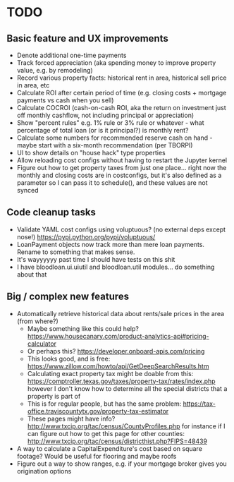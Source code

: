 # TODO

## Basic feature and UX improvements

- Denote additional one-time payments
- Track forced appreciation (aka spending money to improve property value, e.g. by remodeling)
- Record various property facts: historical rent in area, historical sell price in area, etc
- Calculate ROI after certain period of time (e.g. closing costs + mortgage payments vs cash when you sell)
- Calculate COCROI (cash-on-cash ROI, aka the return on investment just off monthly cashflow, not including principal or appreciation)
- Show "percent rules" e.g. 1% rule or 3% rule or whatever - what percentage of total loan (or is it principal?) is monthly rent?
- Calculate some numbers for recommended reserve cash on hand - maybe start with a six-month recommendation (per TBORPI)
- UI to show details on "house hack" type properties
- Allow reloading cost configs without having to restart the Jupyter kernel
- Figure out how to get property taxes from just one place... right now the monthly and closing costs are in costconfigs, but it's also defined as a parameter so I can pass it to schedule(), and these values are not synced

## Code cleanup tasks

- Validate YAML cost configs using voluptuous? (no external deps except nose!) <https://pypi.python.org/pypi/voluptuous/>
- LoanPayment objects now track more than mere loan payments. Rename to something that makes sense.
- It's wayyyyyy past time I should have tests on this shit
- I have bloodloan.ui.uiutil and bloodloan.util modules... do something about that

## Big / complex new features

- Automatically retrieve historical data about rents/sale prices in the area (from where?)
    - Maybe something like this could help? https://www.housecanary.com/product-analytics-api#pricing-calculator
    - Or perhaps this? https://developer.onboard-apis.com/pricing
    - This looks good, and is free: https://www.zillow.com/howto/api/GetDeepSearchResults.htm
    - Calculating exact property tax might be doable from this: https://comptroller.texas.gov/taxes/property-tax/rates/index.php
    however I don't know how to determine all the special districts that a property is part of
    - This is for regular people, but has the same problem: https://tax-office.traviscountytx.gov/property-tax-estimator
    - These pages might have info? http://www.txcip.org/tac/census/CountyProfiles.php
    for instance if I can figure out how to get this page for other counties: http://www.txcip.org/tac/census/districthist.php?FIPS=48439
- A way to calculate a CapitalExpenditure's cost based on square footage? Would be useful for flooring and maybe roofs
- Figure out a way to show ranges, e.g. if your mortgage broker gives you origination options
